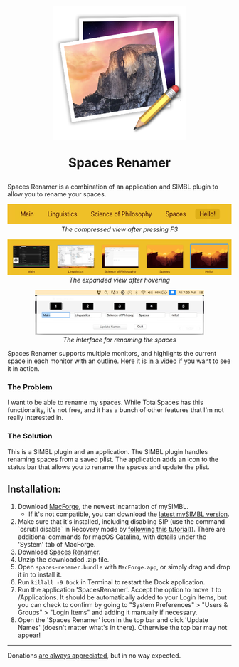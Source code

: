 <h1 align="center">
  <img src="/SpacesRenamer/Assets.xcassets/AppIcon.appiconset/Icon-1.png?raw=true" height="300" alt=""/>
  <p align="center">Spaces Renamer</p>
</h1>

Spaces Renamer is a combination of an application and SIMBL plugin to allow you to rename your spaces.

<p align="center">
  <img src="smallView.jpg" height="45" ><br>
  <i>The compressed view after pressing F3</i>
</p>

<p align="center">
  <img src="largeView.jpg" height="80" ><br>
  <i>The expanded view after hovering</i>
</p>

<p align="center">
  <img src="renameView.jpg" height="100" ><br>
  <i>The interface for renaming the spaces</i>
</p>

Spaces Renamer supports multiple monitors, and highlights the current space in each monitor with an outline.  Here it is [in a video](https://vimeo.com/264878100) if you want to see it in action.

### The Problem
I want to be able to rename my spaces.  While TotalSpaces has this functionality, it's not free, and it has a bunch of other features that I'm not really interested in.

### The Solution
This is a SIMBL plugin and an application.  The SIMBL plugin handles renaming spaces from a saved plist.  The application adds an icon to the status bar that allows you to rename the spaces and update the plist.

## Installation:
<ol>
  <li>Download <a href="https://www.macenhance.com/macforge?macforge://github.com/w0lfschild/macplugins/raw/master/com.alexbeals.SpacesRenamer">MacForge</a>, the newest incarnation of mySIMBL.
    <ul><li>If it's not compatible, you can download the <a href="https://github.com/w0lfschild/mySIMBL/releases/latest">latest mySIMBL version</a>.</li></ul>
  </li>
  <li>
    Make sure that it's installed, including disabling SIP (use the command `csrutil disable` in Recovery mode by <a href="https://www.imore.com/how-turn-system-integrity-protection-macos">following this tutorial</a>)).  There are additional commands for macOS Catalina, with details under the 'System' tab of MacForge.
  </li>
  <li>
    Download <a href="https://github.com/dado3212/spaces-renamer/raw/master/build/spaces-renamer.zip">Spaces Renamer</a>.
  </li>
  <li>
    Unzip the downloaded .zip file.
  </li>
  <li>
    Open <code>spaces-renamer.bundle</code> with <code>MacForge.app</code>, or simply drag and drop it in to install it.
  </li>
  <li>
    Run <code>killall -9 Dock</code> in Terminal to restart the Dock application.
  </li>
  <li>
    Run the application 'SpacesRenamer'.  Accept the option to move it to /Applications.  It should be automatically added to your Login Items, but you can check to confirm by going to "System Preferences" > "Users & Groups" > "Login Items" and adding it manually if necessary.
  </li>
  <li>
    Open the 'Spaces Renamer' icon in the top bar and click 'Update Names' (doesn't matter what's in there).  Otherwise the top bar may not appear!
  </li>
  </ol>

--- 

Donations [are always appreciated](https://www.paypal.com/paypalme2/AlexBeals), but in no way expected.
